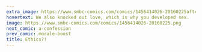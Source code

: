 ```yaml
---
extra_image: https://www.smbc-comics.com/comics/1456414026-20160225after.png
hovertext: We also knocked out love, which is why you developed sex.
image: https://www.smbc-comics.com/comics/1456414026-20160225.png
next_comic: a-confession
prev_comic: morale-boost
title: Ethics?!
---
```


